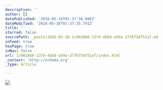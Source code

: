 ```yaml
---
description: ''
author: []
datePublished: '2016-05-16T01:37:36.006Z'
dateModified: '2016-05-16T01:37:35.791Z'
title: ''
starred: false
sourcePath: _posts/2016-05-16-1c901866-137d-4bb8-a59a-377675df51af.md
inFeed: true
hasPage: true
inNav: false
url: 1c901866-137d-4bb8-a59a-377675df51af/index.html
_context: 'http://schema.org'
_type: Article

---
```

![](https://the-grid-user-content.s3-us-west-2.amazonaws.com/357da7cc-2cc8-4e5f-aea8-8760fcb824eb.png)